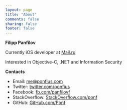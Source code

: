 ```yaml
---
layout: page
title: "About"
comments: false
sharing: false
footer: false
---
```

**Filipp Panfilov**

Currently iOS developer at [Mail.ru](http://corp.mail.ru)

Interested in Objective-C, .NET and Information Security

**Contacts**

* Email: [me@ponfius.com](mailto:me@ponfius.com)
* Twitter: [twitter.com/ponfius](http://twitter.com/ponfius)
* Facebook: [fb.com/panfilovf](https://www.facebook.com/panfilovf)
* StackOverflow: [StackOverflow.com/ponf](http://stackoverflow.com/users/1115213/ponf)
* GitHub: [GitHub.com/Ponf](https://github.com/Ponf)
